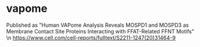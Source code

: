 # vapome
Published as "Human VAPome Analysis Reveals MOSPD1 and MOSPD3 as Membrane Contact Site Proteins Interacting with FFAT-Related FFNT Motifs" 
\n
https://www.cell.com/cell-reports/fulltext/S2211-1247(20)31464-9
